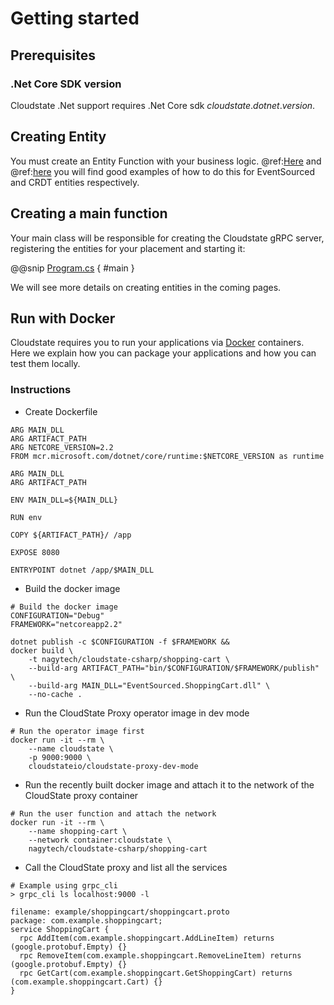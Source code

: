 # Getting started

## Prerequisites

### .Net Core SDK version
Cloudstate .Net support requires .Net Core sdk $cloudstate.dotnet.version$.

## Creating Entity

You must create an Entity Function with your business logic. @ref:[Here](eventsourced.md) and @ref:[here](crdt.md) you will find good examples of how to do this for EventSourced and CRDT entities respectively.

## Creating a main function

Your main class will be responsible for creating the Cloudstate gRPC server, registering the entities for your placement and starting it:

@@snip [Program.cs]($base$/docs/src/test/eventsourced/Program.cs) { #main }

We will see more details on creating entities in the coming pages.

## Run with Docker

Cloudstate requires you to run your applications via [Docker](https://www.docker.com/) containers. Here we explain how you can package your applications and how you can test them locally.

### Instructions

* Create Dockerfile

```
ARG MAIN_DLL
ARG ARTIFACT_PATH
ARG NETCORE_VERSION=2.2
FROM mcr.microsoft.com/dotnet/core/runtime:$NETCORE_VERSION as runtime

ARG MAIN_DLL
ARG ARTIFACT_PATH

ENV MAIN_DLL=${MAIN_DLL}

RUN env

COPY ${ARTIFACT_PATH}/ /app

EXPOSE 8080

ENTRYPOINT dotnet /app/$MAIN_DLL
```

* Build the docker image

```
# Build the docker image
CONFIGURATION="Debug"
FRAMEWORK="netcoreapp2.2"

dotnet publish -c $CONFIGURATION -f $FRAMEWORK &&
docker build \
    -t nagytech/cloudstate-csharp/shopping-cart \
    --build-arg ARTIFACT_PATH="bin/$CONFIGURATION/$FRAMEWORK/publish" \
    --build-arg MAIN_DLL="EventSourced.ShoppingCart.dll" \
    --no-cache .
```

* Run the CloudState Proxy operator image in dev mode

```
# Run the operator image first
docker run -it --rm \
    --name cloudstate \
    -p 9000:9000 \
    cloudstateio/cloudstate-proxy-dev-mode
```

* Run the recently built docker image and attach it to the 
   network of the CloudState proxy container

```
# Run the user function and attach the network
docker run -it --rm \
    --name shopping-cart \
    --network container:cloudstate \
    nagytech/cloudstate-csharp/shopping-cart
```

* Call the CloudState proxy and list all the services

```
# Example using grpc_cli
> grpc_cli ls localhost:9000 -l

filename: example/shoppingcart/shoppingcart.proto
package: com.example.shoppingcart;
service ShoppingCart {
  rpc AddItem(com.example.shoppingcart.AddLineItem) returns (google.protobuf.Empty) {}
  rpc RemoveItem(com.example.shoppingcart.RemoveLineItem) returns (google.protobuf.Empty) {}
  rpc GetCart(com.example.shoppingcart.GetShoppingCart) returns (com.example.shoppingcart.Cart) {}
}

```

